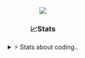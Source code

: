 <div align="center">
  
<p align="center">
  <img src="https://lanyard.cnrad.dev/api/1018290650602553364" />
</p>

### 📈Stats
<details>
    <summary> ⚡ Stats about coding.. </> </summary>
    <br/>

<!--START_SECTION:waka-->
![Code Time](http://img.shields.io/badge/Code%20Time-31%20hrs%2021%20mins-blue)

![Profile Views](http://img.shields.io/badge/Profile%20Views-15-blue)

**🐱 My GitHub Data** 

> 📦 1.1 MB Used in GitHub's Storage 
 > 
> 🏆 106 Contributions in the Year 2024
 > 
> 💼 Opted to Hire
 > 
> 📜 5 Public Repositories 
 > 
> 🔑 18 Private Repositories 
 > 
**I'm a Night 🦉** 

```text
🌞 Morning                26 commits          ██░░░░░░░░░░░░░░░░░░░░░░░   06.24 % 
🌆 Daytime                180 commits         ███████████░░░░░░░░░░░░░░   43.17 % 
🌃 Evening                169 commits         ██████████░░░░░░░░░░░░░░░   40.53 % 
🌙 Night                  42 commits          ███░░░░░░░░░░░░░░░░░░░░░░   10.07 % 
```
📅 **I'm Most Productive on Sunday** 

```text
Monday                   23 commits          █░░░░░░░░░░░░░░░░░░░░░░░░   05.52 % 
Tuesday                  45 commits          ███░░░░░░░░░░░░░░░░░░░░░░   10.79 % 
Wednesday                72 commits          ████░░░░░░░░░░░░░░░░░░░░░   17.27 % 
Thursday                 67 commits          ████░░░░░░░░░░░░░░░░░░░░░   16.07 % 
Friday                   50 commits          ███░░░░░░░░░░░░░░░░░░░░░░   11.99 % 
Saturday                 71 commits          ████░░░░░░░░░░░░░░░░░░░░░   17.03 % 
Sunday                   89 commits          █████░░░░░░░░░░░░░░░░░░░░   21.34 % 
```


📊 **This Week I Spent My Time On** 

```text
🕑︎ Time Zone: Europe/Berlin

💬 Programming Languages: 
Lua                      1 hr 12 mins        ████████████████████░░░░░   78.35 % 
Other                    19 mins             █████░░░░░░░░░░░░░░░░░░░░   21.32 % 
JavaScript               0 secs              ░░░░░░░░░░░░░░░░░░░░░░░░░   00.33 % 

🔥 Editors: 
VS Code                  1 hr 31 mins        █████████████████████████   100.00 % 

🐱‍💻 Projects: 
[framework]              1 hr 21 mins        ██████████████████████░░░   88.37 % 
resources                10 mins             ███░░░░░░░░░░░░░░░░░░░░░░   11.63 % 

💻 Operating System: 
Windows                  1 hr 31 mins        █████████████████████████   100.00 % 
```

**I Mostly Code in JavaScript** 

```text
JavaScript               8 repos             ██████████░░░░░░░░░░░░░░░   38.10 % 
Lua                      5 repos             ██████░░░░░░░░░░░░░░░░░░░   23.81 % 
Python                   3 repos             ████░░░░░░░░░░░░░░░░░░░░░   14.29 % 
TypeScript               2 repos             ██░░░░░░░░░░░░░░░░░░░░░░░   09.52 % 
HTML                     1 repo              █░░░░░░░░░░░░░░░░░░░░░░░░   04.76 % 
```




 Last Updated on 02/10/2024 14:17:13 UTC
<!--END_SECTION:waka-->
</details>
